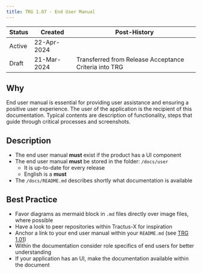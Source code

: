 ```yaml
---
title: TRG 1.07 - End User Manual
---
```


| Status | Created     | Post-History                                          |
|--------|-------------|-------------------------------------------------------|
| Active | 22-Apr-2024 |                                                       |
| Draft  | 21-Mar-2024 | Transferred from Release Acceptance Criteria into TRG |

## Why

End user manual is essential for providing user assistance and ensuring a positive user experience. The user of the application is the recipient of this documentation. Typical contents are description of functionality, steps that guide through critical processes and screenshots.

## Description

- The end user manual **must** exist if the product has a UI component
- The end user manual **must** be stored in the folder: `/docs/user`
  - It is up-to-date for every release
  - English is a **must**
- The `/docs/README.md` describes shortly what documentation is available

## Best Practice

- Favor diagrams as mermaid block in `.md` files directly over image files, where possible
- Have a look to peer repositories within Tractus-X for inspiration
- Anchor a link to your end user manual within your `README.md` (see [TRG 1.01](/docs/release/trg-1/trg-1-01))
- Within the documentation consider role specifics of end users for better understanding
- If your application has an UI, make the documentation available within the document
